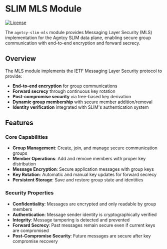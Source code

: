 # SLIM MLS Module

[![License](https://img.shields.io/badge/license-Apache%202.0-blue.svg)](../../../LICENSE)

The `agntcy-slim-mls` module provides Messaging Layer Security (MLS) implementation
for the Agntcy SLIM data plane, enabling secure group communication with end-to-end
encryption and forward secrecy.

## Overview

The MLS module implements the IETF Messaging Layer Security protocol to provide:

- **End-to-end encryption** for group communications
- **Forward secrecy** through continuous key rotation
- **Post-compromise security** via tree-based key derivation
- **Dynamic group membership** with secure member addition/removal
- **Identity verification** integrated with SLIM's authentication system

## Features

### Core Capabilities

- **Group Management**: Create, join, and manage secure communication groups
- **Member Operations**: Add and remove members with proper key distribution
- **Message Encryption**: Secure application messages with group keys
- **Key Rotation**: Automatic and manual key updates for forward secrecy
- **Persistent Storage**: Save and restore group state and identities

### Security Properties

- **Confidentiality**: Messages are encrypted and only readable by group members
- **Authentication**: Message sender identity is cryptographically verified
- **Integrity**: Message tampering is detected and prevented
- **Forward Secrecy**: Past messages remain secure even if current keys are compromised
- **Post-Compromise Security**: Future messages are secure after key compromise recovery
